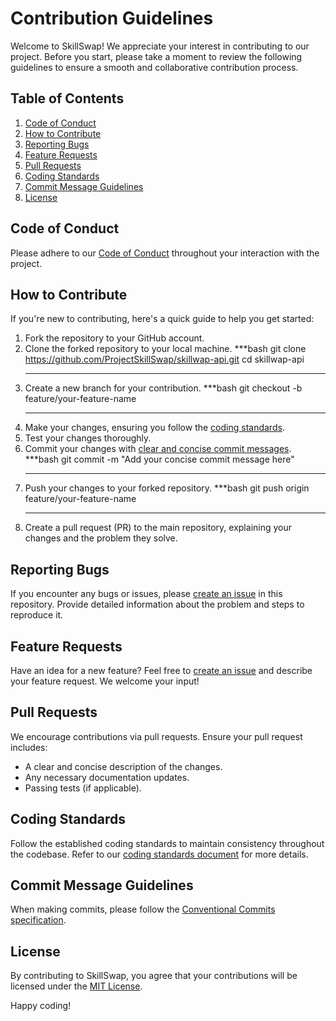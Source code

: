 # Contribution Guidelines

Welcome to SkillSwap! We appreciate your interest in contributing to our project. Before you start, please take a moment
to review the following guidelines to ensure a smooth and collaborative contribution process.

## Table of Contents

1. [Code of Conduct](#code-of-conduct)
2. [How to Contribute](#how-to-contribute)
3. [Reporting Bugs](#reporting-bugs)
4. [Feature Requests](#feature-requests)
5. [Pull Requests](#pull-requests)
6. [Coding Standards](#coding-standards)
7. [Commit Message Guidelines](#commit-message-guidelines)
8. [License](#license)

## Code of Conduct

Please adhere to our [Code of Conduct](Code-Of-Conduct.md) throughout your interaction with the project.

## How to Contribute

If you're new to contributing, here's a quick guide to help you get started:

1. Fork the repository to your GitHub account.
2. Clone the forked repository to your local machine.
   \*\*\*bash
   git clone <https://github.com/ProjectSkillSwap/skillwap-api.git>
   cd skillwap-api
   ***
3. Create a new branch for your contribution.
   \*\*\*bash
   git checkout -b feature/your-feature-name
   ***
4. Make your changes, ensuring you follow the [coding standards](#coding-standards).
5. Test your changes thoroughly.
6. Commit your changes with [clear and concise commit messages](#commit-message-guidelines).
   \*\*\*bash
   git commit -m "Add your concise commit message here"
   ***
7. Push your changes to your forked repository.
   \*\*\*bash
   git push origin feature/your-feature-name
   ***
8. Create a pull request (PR) to the main repository, explaining your changes and the problem they solve.

## Reporting Bugs

If you encounter any bugs or issues, please [create an issue](https://github.com/ProjectSkillSwap/skillwap-api/issues)
in this repository. Provide detailed information about the problem and steps to reproduce it.

## Feature Requests

Have an idea for a new feature? Feel free to [create an issue](https://github.com/ProjectSkillSwap/skillwap-api/issues)
and describe your feature request. We welcome your input!

## Pull Requests

We encourage contributions via pull requests. Ensure your pull request includes:

* A clear and concise description of the changes.
* Any necessary documentation updates.
* Passing tests (if applicable).

## Coding Standards

Follow the established coding standards to maintain consistency throughout the codebase. Refer to
our [coding standards document](Coding-Standards.md) for more details.

## Commit Message Guidelines

When making commits, please follow
the [Conventional Commits specification](https://www.conventionalcommits.org/en/v1.0.0/#summary).

## License

By contributing to SkillSwap, you agree that your contributions will be licensed under the [MIT License](LICENSE).

Happy coding!
